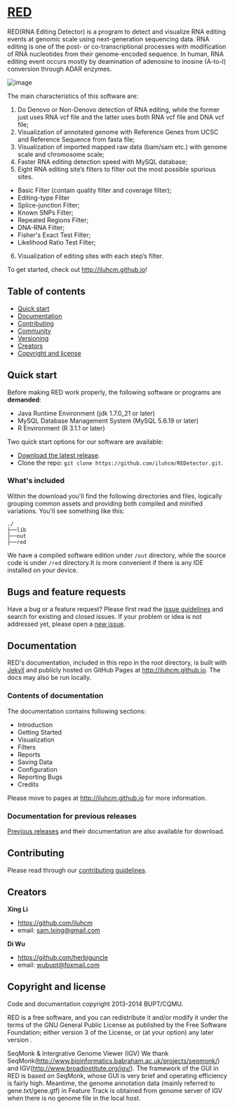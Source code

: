 # [RED](http://iluhcm.github.io)

RED(RNA Editing Detector) is a program to detect and visualize RNA editing events at genomic scale using next-generation sequencing data. RNA editing is one of the post- or co-transcriptional processes with modification of RNA nucleotides from their genome-encoded sequence. In human, RNA editing event occurs mostly by deamination of adenosine to inosine (A-to-I) conversion through ADAR enzymes. 

![image](https://raw.githubusercontent.com/iluhcm/REDetector/master/red/resources/Main.png)

The main characteristics of this software are:

1. Do Denovo or Non-Denovo detection of RNA editing, while the former just uses RNA vcf file and the latter uses both RNA vcf file and DNA vcf file;
2. Visualization of annotated genome with Reference Genes from UCSC and Reference Sequence from fasta file;
3. Visualization of imported mapped raw data (bam/sam etc.) with genome scale and chromosome scale;
4. Faster RNA editing detection speed with MySQL database;
5. Eight RNA editing site’s filters to filter out the most possible spurious sites.
  - Basic Filter (contain quality filter and coverage filter);
  - Editing-type Filter
  - Splice-junction Filter;
  - Known SNPs Filter;
  - Repeated Regions Filter;
  - DNA-RNA Filter;
  - Fisher's Exact Test Filter;
  - Likelihood Ratio Test Filter;
6. Visualization of editing sites with each step’s filter.

To get started, check out <http://iluhcm.github.io>!

## Table of contents

 - [Quick start](#quick-start)
 - [Documentation](#documentation)
 - [Contributing](#contributing)
 - [Community](#community)
 - [Versioning](#versioning)
 - [Creators](#creators)
 - [Copyright and license](#copyright-and-license)

## Quick start

Before making RED work properly, the following software or programs are **demanded**:

- Java Runtime Environment (jdk 1.7.0_21 or later)
- MySQL Database Management System (MySQL 5.6.19 or later)
- R Environment (R 3.1.1 or later) 

Two quick start options for our software are available:

- [Download the latest release](https://github.com/iluhcm/REDetector/archive/master.zip).
- Clone the repo: `git clone https://github.com/iluhcm/REDetector.git`.

### What's included

Within the download you'll find the following directories and files, logically grouping common assets and providing both compiled and minified variations. You'll see something like this:

```
./
├──lib
├──out
├──red
```

We have a compiled software edition under `/out` directory, while the source code is under `/red` directory.It is more convenient if there is any IDE installed on your device.

## Bugs and feature requests

Have a bug or a feature request? Please first read the [issue guidelines](https://github.com/iluhcm/REDetector/issues) and search for existing and closed issues. If your problem or idea is not addressed yet, please open a [new issue](https://github.com/iluhcm/REDetector/issues/new).

## Documentation

RED's documentation, included in this repo in the root directory, is built with [Jekyll](http://jekyllrb.com) and publicly hosted on GitHub Pages at <http://iluhcm.github.io>. The docs may also be run locally.

### Contents of documentation

The documentation contains following sections:

- Introduction
- Getting Started
- Visualization
- Filters
- Reports
- Saving Data
- Configuration
- Reporting Bugs
- Credits

Please move to pages at <http://iluhcm.github.io> for more information.

### Documentation for previous releases

[Previous releases](https://github.com/iluhcm/REDetector/releases) and their documentation are also available for download.

## Contributing

Please read through our [contributing guidelines](https://github.com/iluhcm/REDetector/graphs/contributors).

## Creators

**Xing Li**

- <https://github.com/iluhcm>
- email: <sam.lxing@gmail.com>

**Di Wu**

- <https://github.com/herbiguncle>
- email: <wubupt@foxmail.com>

## Copyright and license

Code and documentation copyright 2013-2014 BUPT/CQMU. 

RED is a free software, and you can redistribute it and/or modify it under the terms of the GNU General Public License as published by the Free Software Foundation; either version 3 of the License, or (at your option) any later version .

SeqMonk & Intergrative Genome Viewer (IGV)
We thank SeqMonk(http://www.bioinformatics.babraham.ac.uk/projects/seqmonk/) and IGV(http://www.broadinstitute.org/igv/). The framework of the GUI in RED is based on SeqMonk, whose GUI is very brief and operating efficiency is fairly high. Meantime, the genome annotation data (mainly referred to gene.txt/gene.gtf) in Feature Track is obtained from genome server of IGV when there is no genome file in the local host.

